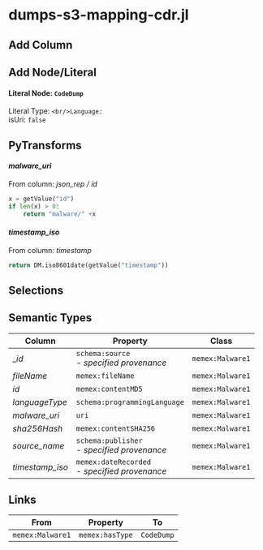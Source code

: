 # dumps-s3-mapping-cdr.jl

## Add Column

## Add Node/Literal
#### Literal Node: `CodeDump`
Literal Type: ``
<br/>Language: ``
<br/>isUri: `false`


## PyTransforms
#### _malware_uri_
From column: _json_rep / id_
``` python
x = getValue("id")
if len(x) > 0:
    return "malware/" +x 
```

#### _timestamp_iso_
From column: _timestamp_
``` python
return DM.iso8601date(getValue("timestamp"))
```


## Selections

## Semantic Types
| Column | Property | Class |
|  ----- | -------- | ----- |
| __id_ | `schema:source`<BR> - _specified provenance_ | `memex:Malware1`|
| _fileName_ | `memex:fileName` | `memex:Malware1`|
| _id_ | `memex:contentMD5` | `memex:Malware1`|
| _languageType_ | `schema:programmingLanguage` | `memex:Malware1`|
| _malware_uri_ | `uri` | `memex:Malware1`|
| _sha256Hash_ | `memex:contentSHA256` | `memex:Malware1`|
| _source_name_ | `schema:publisher`<BR> - _specified provenance_ | `memex:Malware1`|
| _timestamp_iso_ | `memex:dateRecorded`<BR> - _specified provenance_ | `memex:Malware1`|


## Links
| From | Property | To |
|  --- | -------- | ---|
| `memex:Malware1` | `memex:hasType` | `CodeDump`|
